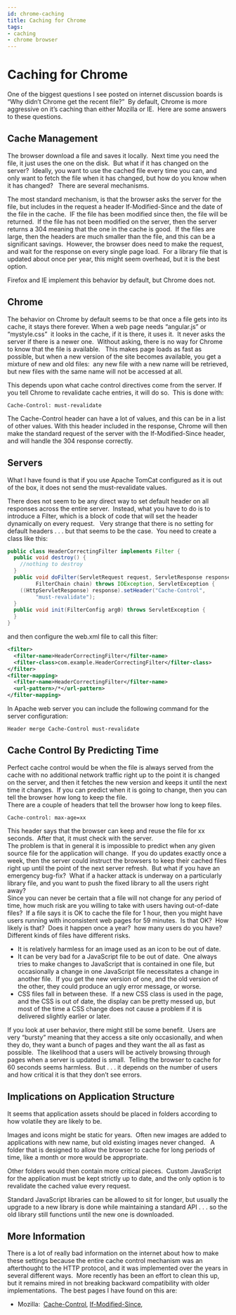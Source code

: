 ```yaml
---
id: chrome-caching
title: Caching for Chrome
tags:
- caching
- chrome browser
---
```


#  Caching for Chrome

One of the biggest questions I see posted on internet discussion boards is “Why didn’t Chrome get the recent file?”  By default, Chrome is more aggressive on it’s caching than either Mozilla or IE.  Here are some answers to these questions.

## Cache Management

The browser download a file and saves it locally.  Next time you need the file, it just uses the one on the disk.  But what if it has changed on the server?  Ideally, you want to use the cached file every time you can, and only want to fetch the file when it has changed, but how do you know when it has changed?   There are several mechanisms.  

The most standard mechanism, is that the browser asks the server for the file, but includes in the request a header If-Modified-Since and the date of the file in the cache.  IF the file has been modified since then, the file will be returned.  If the file has not been modified on the server, then the server returns a 304 meaning that the one in the cache is good.  If the files are large, then the headers are much smaller than the file, and this can be a significant savings.  However, the browser does need to make the request, and wait for the response on every single page load.  For a library file that is updated about once per year, this might seem overhead, but it is the best option.  

Firefox and IE implement this behavior by default, but Chrome does not.

## Chrome

The behavior on Chrome by default seems to be that once a file gets into its cache, it stays there forever. When a web page needs “angular.js” or “mystyle.css”  it looks in the cache, if it is there, it uses it.  It never asks the server if there is a newer one.  Without asking, there is no way for Chrome to know that the file is available.   This makes page loads as fast as possible, but when a new version of the site becomes available, you get a mixture of new and old files:  any new file with a new name will be retrieved, but new files with the same name will not be accessed at all.  

This depends upon what cache control directives come from the server. If you tell Chrome to revalidate cache entries, it will do so.  This is done with:

```
Cache-Control: must-revalidate
```

The Cache-Control header can have a lot of values, and this can be in a list of other values. With this header included in the response, Chrome will then make the standard request of the server with the If-Modified-Since header, and will handle the 304 response correctly.

## Servers

What I have found is that if you use Apache TomCat configured as it is out of the box, it does not send the must-revalidate values.  

There does not seem to be any direct way to set default header on all responses across the entire server.  Instead, what you have to do is to introduce a Filter, which is a block of code that will set the header dynamically on every request.   Very strange that there is no setting for default headers . . . but that seems to be the case.  You need to create a class like this:

```java
public class HeaderCorrectingFilter implements Filter {
  public void destroy() {
    //nothing to destroy
  }
  public void doFilter(ServletRequest request, ServletResponse response,
         FilterChain chain) throws IOException, ServletException {
    ((HttpServletResponse) response).setHeader("Cache-Control",
         "must-revalidate");
  }
  public void init(FilterConfig arg0) throws ServletException {
  }
}
```


and then configure the web.xml file to call this filter:

```xml
<filter>
  <filter-name>HeaderCorrectingFilter</filter-name>
  <filter-class>com.example.HeaderCorrectingFilter</filter-class>
</filter>
<filter-mapping>
  <filter-name>HeaderCorrectingFilter</filter-name>
  <url-pattern>/*</url-pattern>
</filter-mapping>
```


In Apache web server you can include the following command for the server configuration:

```
Header merge Cache-Control must-revalidate
```


## Cache Control By Predicting Time

Perfect cache control would be when the file is always served from the cache with no additional network traffic right up to the point it is changed on the server, and then it fetches the new version and keeps it until the next time it changes.  If you can predict when it is going to change, then you can tell the browser how long to keep the file.  
There are a couple of headers that tell the browser how long to keep files.

```
Cache-control: max-age=xx
```


This header says that the browser can keep and reuse the file for xx seconds.  After that, it must check with the server.  
The problem is that in general it is impossible to predict when any given source file for the application will change.  If you do updates exactly once a week, then the server could instruct the browsers to keep their cached files right up until the point of the next server refresh.  But what if you have an emergency bug-fix?  What if a hacker attack is underway on a particularly library file, and you want to push the fixed library to all the users right away?  
Since you can never be certain that a file will not change for any period of time, how much risk are you willing to take with users having out-of-date files?  If a file says it is OK to cache the file for 1 hour, then you might have users running with inconsistent web pages for 59 minutes.  Is that OK?  How likely is that?  Does it happen once a year?  how many users do you have?  
Different kinds of files have different risks.

*   It is relatively harmless for an image used as an icon to be out of date.
*   It can be very bad for a JavaScript file to be out of date.  One always tries to make changes to JavaScript that is contained in one file, but occasionally a change in one JavaScript file necessitates a change in another file.  If you get the new version of one, and the old version of the other, they could produce an ugly error message, or worse.
*   CSS files fall in between these.  If a new CSS class is used in the page, and the CSS is out of date, the display can be pretty messed up, but most of the time a CSS change does not cause a problem if it is delivered slightly earlier or later.

If you look at user behavior, there might still be some benefit.  Users are very “bursty” meaning that they access a site only occasionally, and when they do, they want a bunch of pages and they want the all as fast as possible.  The likelihood that a users will be actively browsing through pages when a server is updated is small.  Telling the browser to cache for 60 seconds seems harmless.  But . . . it depends on the number of users and how critical it is that they don’t see errors.

## Implications on Application Structure

It seems that application assets should be placed in folders according to how volatile they are likely to be.

Images and icons might be static for years.  Often new images are added to applications with new name, but old existing images never changed.   A folder that is designed to allow the browser to cache for long periods of time, like a month or more would be appropriate.  

Other folders would then contain more critical pieces.  Custom JavaScript for the application must be kept strictly up to date, and the only option is to revalidate the cached value every request. 

Standard JavaScript libraries can be allowed to sit for longer, but usually the upgrade to a new library is done while maintaining a standard API . . . so the old library still functions until the new one is downloaded.

## More Information

There is a lot of really bad information on the internet about how to make these settings because the entire cache control mechanism was an afterthought to the HTTP protocol, and it was implemented over the years in several different ways.  More recently has been an effort to clean this up, but it remains mired in not breaking backward compatibility with older implementations.  The best pages I have found on this are:

*   Mozilla:  [Cache-Control](https://developer.mozilla.org/en-US/docs/Web/HTTP/Headers/Cache-Control), [If-Modified-Since](https://developer.mozilla.org/en-US/docs/Web/HTTP/Headers/If-Modified-Since),